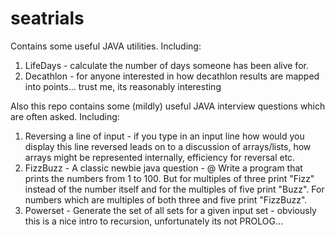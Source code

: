 # seatrials

Contains some useful JAVA utilities. Including:
  1.  LifeDays - calculate the number of days someone has been alive for.
  2.  Decathlon - for anyone interested in how decathlon results are mapped into points... trust me, its reasonably interesting
  
Also this repo contains some (mildly) useful JAVA interview questions which are often asked. Including:
  1.  Reversing a line of input - if you type in an input line how would you display this line reversed 
          leads on to a discussion of arrays/lists, how arrays might be represented internally, efficiency for reversal etc.
  2.  FizzBuzz - A classic newbie java question - @ Write a program that prints the numbers from 1 to 100. But for multiples of three print "Fizz" instead of the                    number itself and for the multiples of five print "Buzz". 
                 For numbers which are multiples of both three and five print "FizzBuzz".
  3.  Powerset - Generate the set of all sets for a given input set - obviously this is a nice intro to recursion, unfortunately its not PROLOG...
                 
